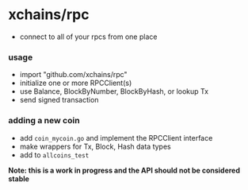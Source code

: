 # xchains/rpc

  * connect to all of your rpcs from one place

### usage

  * import "github.com/xchains/rpc"
  * initialize one or more RPCClient(s)
  * use Balance, BlockByNumber, BlockByHash, or lookup Tx
  * send signed transaction

### adding a new coin
  * add `coin_mycoin.go` and implement the RPCClient interface
  * make wrappers for Tx, Block, Hash data types
  * add to `allcoins_test`

**Note: this is a work in progress and the API should not be considered stable**
